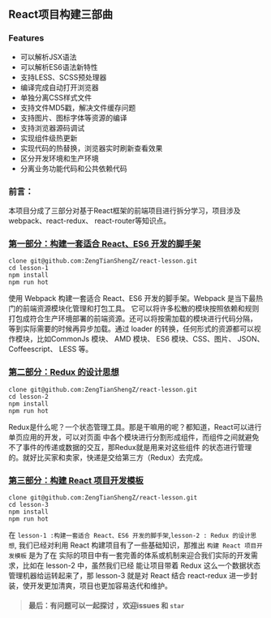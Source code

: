 ## React项目构建三部曲

### Features

- 可以解析JSX语法
- 可以解析ES6语法新特性
- 支持LESS、SCSS预处理器
- 编译完成自动打开浏览器
- 单独分离CSS样式文件
- 支持文件MD5戳，解决文件缓存问题
- 支持图片、图标字体等资源的编译
- 支持浏览器源码调试
- 实现组件级热更新
- 实现代码的热替换，浏览器实时刷新查看效果
- 区分开发环境和生产环境
- 分离业务功能代码和公共依赖代码

### 前言：
本项目分成了三部分对基于React框架的前端项目进行拆分学习，项目涉及webpack、react-redux、
react-router等知识点。

### [第一部分：构建一套适合 React、ES6 开发的脚手架](https://github.com/ZengTianShengZ/react-lesson/blob/master/lesson-1/README.md)
```
clone git@github.com:ZengTianShengZ/react-lesson.git
cd lesson-1
npm install
npm run hot
```
使用 Webpack 构建一套适合 React、ES6 开发的脚手架。Webpack 是当下最热门的前端资源模块化管理和打包工具。
它可以将许多松散的模块按照依赖和规则打包成符合生产环境部署的前端资源。还可以将按需加载的模块进行代码分隔，
等到实际需要的时候再异步加载。通过 loader 的转换，任何形式的资源都可以视作模块，比如CommonJs 模块、
AMD 模块、 ES6 模块、CSS、图片、 JSON、Coffeescript、 LESS 等。

### [第二部分：Redux 的设计思想](https://github.com/ZengTianShengZ/react-lesson/blob/master/lesson-2/README.md)
```
clone git@github.com:ZengTianShengZ/react-lesson.git
cd lesson-2
npm install
npm run hot
```
Redux是什么呢？一个状态管理工具。那是干嘛用的呢？都知道，React可以进行单页应用的开发，可以对页面
中各个模块进行分割形成组件，而组件之间就避免不了事件的传递或数据的交互，那Redux就是用来对这些组件
的状态进行管理的。就好比买家和卖家，快递是交给第三方（Redux）去完成。

### [第三部分：构建 React 项目开发模板](https://github.com/ZengTianShengZ/react-lesson/blob/master/lesson-3/README.md)
```
clone git@github.com:ZengTianShengZ/react-lesson.git
cd lesson-3
npm install
npm run hot
```
在 `lesson-1 :构建一套适合 React、ES6 开发的脚手架`,`lesson-2 : Redux 的设计思想`,
我们已经对利用 React 构建项目有了一些基础知识，那推出 `构建 React 项目开发模板` 是为了在
实际的项目中有一套完善的体系或机制来迎合我们实际的开发需求，比如在 lesson-2 中，虽然我们已经
能让项目带着 Redux 这么一个数据状态管理机器给运转起来了，那 lesson-3 就是对 React 结合
react-redux 进一步封装，使开发更加清爽，项目也更加容易迭代和维护。

> #### 最后：有问题可以一起探讨 ，欢迎issues 和 `star` 
